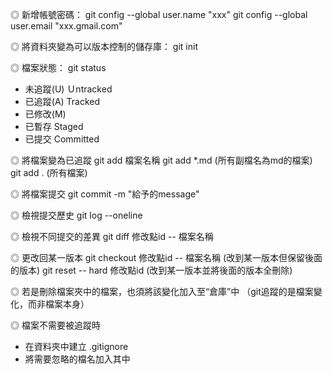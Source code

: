 ◎ 新增帳號密碼：
git config --global user.name "xxx"
git config --global user.email "xxx.gmail.com"

◎ 將資料夾變為可以版本控制的儲存庫：
git init

◎ 檔案狀態：
git status
- 未追蹤(U) Ｕntracked
- 已追蹤(A) Tracked
- 已修改(M)
- 已暫存 Staged
- 已提交 Committed

◎ 將檔案變為已追蹤
git add 檔案名稱
git add *.md (所有副檔名為md的檔案)
git add . (所有檔案)

◎ 將檔案提交
git commit -m "給予的message"

◎ 檢視提交歷史
git log --oneline

◎ 檢視不同提交的差異
git diff 修改點id -- 檔案名稱

◎ 更改回某一版本
git checkout 修改點id -- 檔案名稱 (改到某一版本但保留後面的版本)
git reset -- hard 修改點id (改到某一版本並將後面的版本全刪除)

◎ 若是刪除檔案夾中的檔案，也須將該變化加入至“倉庫”中
（git追蹤的是檔案變化，而非檔案本身）

◎ 檔案不需要被追蹤時
- 在資料夾中建立 .gitignore
- 將需要忽略的檔名加入其中
